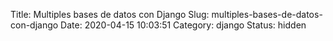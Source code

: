 Title: Multiples bases de datos con Django
Slug: multiples-bases-de-datos-con-django
Date: 2020-04-15 10:03:51
Category: django
Status: hidden

